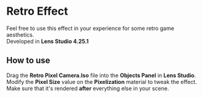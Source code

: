 # Retro Effect

Feel free to use this effect in your experience for some retro game aesthetics.
<br/>
Developed in **Lens Studio 4.25.1**

## How to use

Drag the **Retro Pixel Camera.lso** file into the **Objects Panel** in **Lens Studio**.
<br/>
Modify the **Pixel Size** value on the **Pixelization** material to tweak the effect.
<br/>
Make sure that it's rendered **after** everything else in your scene.
